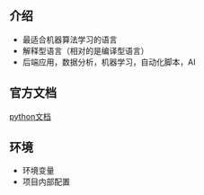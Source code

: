 ## 介绍

- 最适合机器算法学习的语言
- 解释型语言（相对的是编译型语言）
- 后端应用，数据分析，机器学习，自动化脚本，AI

## 官方文档

[python文档](https://www.python.org/doc/)

## 环境

- 环境变量
- 项目内部配置